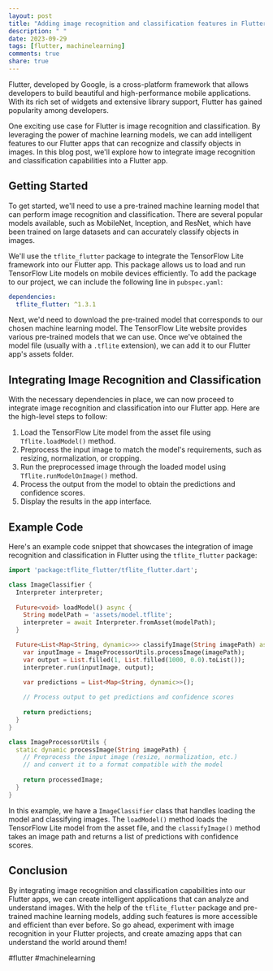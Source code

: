 ```yaml
---
layout: post
title: "Adding image recognition and classification features in Flutter"
description: " "
date: 2023-09-29
tags: [flutter, machinelearning]
comments: true
share: true
---
```


Flutter, developed by Google, is a cross-platform framework that allows developers to build beautiful and high-performance mobile applications. With its rich set of widgets and extensive library support, Flutter has gained popularity among developers.

One exciting use case for Flutter is image recognition and classification. By leveraging the power of machine learning models, we can add intelligent features to our Flutter apps that can recognize and classify objects in images. In this blog post, we'll explore how to integrate image recognition and classification capabilities into a Flutter app.

## Getting Started

To get started, we'll need to use a pre-trained machine learning model that can perform image recognition and classification. There are several popular models available, such as MobileNet, Inception, and ResNet, which have been trained on large datasets and can accurately classify objects in images.

We'll use the `tflite_flutter` package to integrate the TensorFlow Lite framework into our Flutter app. This package allows us to load and run TensorFlow Lite models on mobile devices efficiently. To add the package to our project, we can include the following line in `pubspec.yaml`:

```yaml
dependencies:
  tflite_flutter: ^1.3.1
```

Next, we'd need to download the pre-trained model that corresponds to our chosen machine learning model. The TensorFlow Lite website provides various pre-trained models that we can use. Once we've obtained the model file (usually with a `.tflite` extension), we can add it to our Flutter app's assets folder.

## Integrating Image Recognition and Classification

With the necessary dependencies in place, we can now proceed to integrate image recognition and classification into our Flutter app. Here are the high-level steps to follow:

1. Load the TensorFlow Lite model from the asset file using `Tflite.loadModel()` method.
2. Preprocess the input image to match the model's requirements, such as resizing, normalization, or cropping.
3. Run the preprocessed image through the loaded model using `Tflite.runModelOnImage()` method.
4. Process the output from the model to obtain the predictions and confidence scores.
5. Display the results in the app interface.

## Example Code

Here's an example code snippet that showcases the integration of image recognition and classification in Flutter using the `tflite_flutter` package:

```dart
import 'package:tflite_flutter/tflite_flutter.dart';

class ImageClassifier {
  Interpreter interpreter;
  
  Future<void> loadModel() async {
    String modelPath = 'assets/model.tflite';
    interpreter = await Interpreter.fromAsset(modelPath);
  }

  Future<List<Map<String, dynamic>>> classifyImage(String imagePath) async {
    var inputImage = ImageProcessorUtils.processImage(imagePath);
    var output = List.filled(1, List.filled(1000, 0.0).toList());
    interpreter.run(inputImage, output);
    
    var predictions = List<Map<String, dynamic>>();

    // Process output to get predictions and confidence scores
    
    return predictions;
  }
}

class ImageProcessorUtils {
  static dynamic processImage(String imagePath) {
    // Preprocess the input image (resize, normalization, etc.)
    // and convert it to a format compatible with the model
    
    return processedImage;
  }
}
```

In this example, we have a `ImageClassifier` class that handles loading the model and classifying images. The `loadModel()` method loads the TensorFlow Lite model from the asset file, and the `classifyImage()` method takes an image path and returns a list of predictions with confidence scores.

## Conclusion

By integrating image recognition and classification capabilities into our Flutter apps, we can create intelligent applications that can analyze and understand images. With the help of the `tflite_flutter` package and pre-trained machine learning models, adding such features is more accessible and efficient than ever before. So go ahead, experiment with image recognition in your Flutter projects, and create amazing apps that can understand the world around them!

#flutter #machinelearning